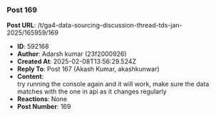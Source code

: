 ### Post 169
**Post URL**: /t/ga4-data-sourcing-discussion-thread-tds-jan-2025/165959/169
- **ID**: 592168
- **Author**: Adarsh kumar (23f2000926)
- **Created At**: 2025-02-08T13:56:29.524Z
- **Reply To**: Post 167 (Akash Kumar, akashkunwar)
- **Content**:  
  try running the console again and it will work, make sure the data matches with the one in api as it changes regularly
- **Reactions**: None
- **Post Number**: 169

